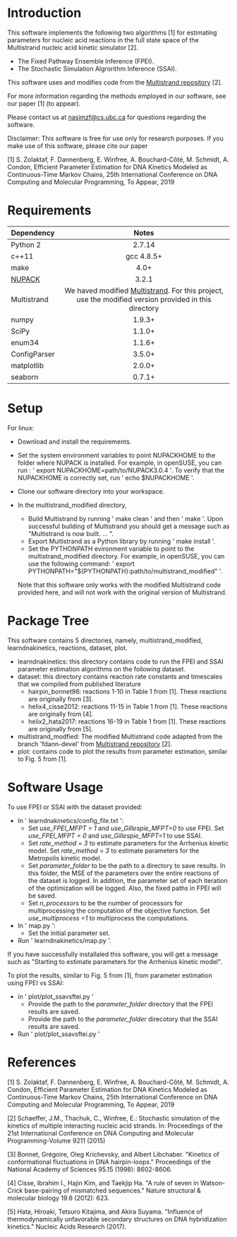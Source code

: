 # Introduction

This software implements  the following two algorithms [1] for estimating parameters for nucleic acid reactions in the full state space of the Multistrand nucleic acid kinetic simulator [2]. 
 
- The Fixed Pathway Ensemble Inference (FPEI).
- The Stochastic Simulation Algrorithm Inference (SSAI).

 This software uses and modifies code from the <a href="https://github.com/DNA-and-Natural-Algorithms-Group/multistrand">Multistrand repository</a> [2]. 

For more information regarding the methods employed in our software, see our paper [1] (to appear). 

Please contact us at nasimzf@cs.ubc.ca for questions regarding the software.

Disclaimer: This software is free for use only for research purposes. If you make use of this software, please cite our paper

[1] S. Zolaktaf, F. Dannenberg, E. Winfree, A. Bouchard-Côté, M. Schmidt, A. Condon, Efficient Parameter Estimation for DNA Kinetics Modeled as Continuous-Time Markov Chains, 25th International Conference on DNA Computing and Molecular Programming, To Appear, 2019

# Requirements 

| Dependency       | Notes          
| ------------- |:-------------:|
|Python 2 |2.7.14 |
|c++11|gcc 4.8.5+|
|make|4.0+ | 
|<a href="http://www.nupack.org/">NUPACK</a> |3.2.1| 
|Multistrand|We haved modified <a href="https://github.com/DNA-and-Natural-Algorithms-Group/multistrand">Multistrand</a>. For this project, use the modified version provided in this directory| 
|numpy|1.9.3+| 
|SciPy | 1.1.0+ |
| enum34 | 1.1.6+ | 
| ConfigParser | 3.5.0+ | 
|matplotlib| 2.0.0+|
|seaborn|0.7.1+|



# Setup
For linux:
- Download and install the requirements. 
- Set the system environment variables to point NUPACKHOME to the folder where NUPACK is installed. For example, in openSUSE, you can run : ' export NUPACKHOME=path/to/NUPACK3.0.4 '. To verify that the NUPACKHOME is correctly set, run ' echo $NUPACKHOME '. 
- Clone our software directory into your workspace. 
- In the  multistrand_modified directory,
  - Build Multistrand by running ' make clean ' and then ' make '. Upon successful  building of  Multistrand you should get a message such as "Multistrand is now built. ... ".
  - Export  Multistrand as a Python library by running  ' make install '. 
  - Set the  PYTHONPATH evironment variable to point to the multistrand_modified  directory. For example, in openSUSE, you can use the following command: ' export PYTHONPATH="${PYTHONPATH}:path/to/multistrand_modified" '.  

  Note that this software only works with the modified Multistrand code provided here, and will not work with the original version of Multistrand.

# Package Tree
This software contains 5  directories, namely, multistrand_modified, learndnakinetics, reactions, dataset, plot. 
- learndnakinetics:  this  directory contains code to run the FPEI and SSAI parameter estimation algorithms on the following dataset. 
- dataset: this directory contains reaction rate constants and timescales that we compiled from published literature
  - hairpin_bonnet98: reactions 1-10 in Table 1 from [1]. These reactions are originally from [3]. 
  - helix4_cisse2012: reactions 11-15 in Table 1 from [1]. These reactions are originally from  [4].
  - helix2_hata2017: reactions 16-19  in Table 1 from [1]. These reactions are originally from  [5]. 
- multistrand_modfied: The modified Multistrand code adapted from the branch 'fdann-devel' from  <a href="https://github.com/DNA-and-Natural-Algorithms-Group/multistrand">  Multistrand repository</a> [2]. 
- plot: contains code to plot the results from parameter estimation, similar to Fig. 5 from [1].  

# Software Usage 
To use FPEI or SSAI with the dataset provided:
- In ' learndnakinetics/config_file.txt ': 
  - Set *use_FPEI_MFPT = 1* and *use_Gillespie_MFPT=0* to use FPEI. Set *use_FPEI_MFPT = 0* and *use_Gillespie_MFPT=1* to use SSAI. 
  - Set *rate_method = 3* to estimate parameters for the  Arrhenius kinetic model. Set *rate_method = 3* to estimate parameters for the Metropolis kinetic model. 
  - Set *parameter_folder* to be the path to a directory to save results. In this folder, the MSE of the parameters over the entire reactions of the dataset is logged. In addition, the parameter set of each iteration of the optimization will be logged. Also, the  fixed paths in FPEI will be saved.   
  - Set *n_processors* to be the number of processors for multiprocessing the computation of the objective function. Set *use_multiprocess =1* to multiprocess the computations. 
 - In ' map.py ': 
   - Set the initial parameter set. 
 - Run  ' learndnakinetics/map.py '. 
 
  If you have successfully installaled this software,  you will get a message such as "Starting to estimate parameters for the Arrhenius kinetic model". 

To plot the results, similar to Fig. 5 from [1], from parameter estimation using FPEI vs SSAI: 
 - in ' plot/plot_ssavsftei.py '
   - Provide the path to the *parameter_folder* directory that the FPEI results are saved.
   - Provide the path to the *parameter_folder* direcotory that the SSAI results are saved.
 - Run ' plot/plot_ssavsftei.py '
 

# References 

[1] S. Zolaktaf, F. Dannenberg, E. Winfree, A. Bouchard-Côté, M. Schmidt, A. Condon, Efficient Parameter Estimation for DNA Kinetics Modeled as Continuous-Time Markov Chains, 25th International Conference on DNA Computing and Molecular Programming, To Appear, 2019

[2] Schaeffer, J.M., Thachuk, C., Winfree, E.: Stochastic simulation of the kinetics of multiple interacting nucleic acid strands. In: Proceedings of the 21st International Conference on DNA Computing and Molecular Programming-Volume 9211 (2015)

 [3]  Bonnet, Grégoire, Oleg Krichevsky, and Albert Libchaber. "Kinetics of conformational fluctuations in DNA hairpin-loops." Proceedings of the National Academy of Sciences 95.15 (1998): 8602-8606.
 
 [4] Cisse, Ibrahim I., Hajin Kim, and Taekjip Ha. "A rule of seven in Watson-Crick base-pairing of mismatched sequences." Nature structural & molecular biology 19.6 (2012): 623.
 
  [5] Hata, Hiroaki, Tetsuro Kitajima, and Akira Suyama. "Influence of thermodynamically unfavorable secondary structures on DNA hybridization kinetics." Nucleic Acids Research (2017).
